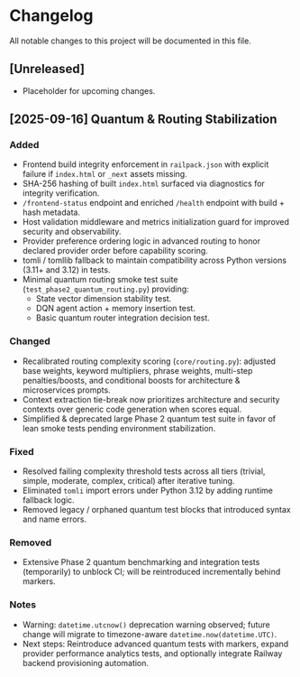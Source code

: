 # Changelog

All notable changes to this project will be documented in this file.

## [Unreleased]
- Placeholder for upcoming changes.

## [2025-09-16] Quantum & Routing Stabilization
### Added
- Frontend build integrity enforcement in `railpack.json` with explicit failure if `index.html` or `_next` assets missing.
- SHA-256 hashing of built `index.html` surfaced via diagnostics for integrity verification.
- `/frontend-status` endpoint and enriched `/health` endpoint with build + hash metadata.
- Host validation middleware and metrics initialization guard for improved security and observability.
- Provider preference ordering logic in advanced routing to honor declared provider order before capability scoring.
- tomli / tomllib fallback to maintain compatibility across Python versions (3.11+ and 3.12) in tests.
- Minimal quantum routing smoke test suite (`test_phase2_quantum_routing.py`) providing:
  - State vector dimension stability test.
  - DQN agent action + memory insertion test.
  - Basic quantum router integration decision test.

### Changed
- Recalibrated routing complexity scoring (`core/routing.py`): adjusted base weights, keyword multipliers,
  phrase weights, multi-step penalties/boosts, and conditional boosts for architecture & microservices prompts.
- Context extraction tie-break now prioritizes architecture and security contexts over generic code generation when scores equal.
- Simplified & deprecated large Phase 2 quantum test suite in favor of lean smoke tests pending environment stabilization.

### Fixed
- Resolved failing complexity threshold tests across all tiers (trivial, simple, moderate, complex, critical) after iterative tuning.
- Eliminated `tomli` import errors under Python 3.12 by adding runtime fallback logic.
- Removed legacy / orphaned quantum test blocks that introduced syntax and name errors.

### Removed
- Extensive Phase 2 quantum benchmarking and integration tests (temporarily) to unblock CI; will be reintroduced incrementally behind markers.

### Notes
- Warning: `datetime.utcnow()` deprecation warning observed; future change will migrate to timezone-aware `datetime.now(datetime.UTC)`.
- Next steps: Reintroduce advanced quantum tests with markers, expand provider performance analytics tests, and optionally integrate Railway backend provisioning automation.
